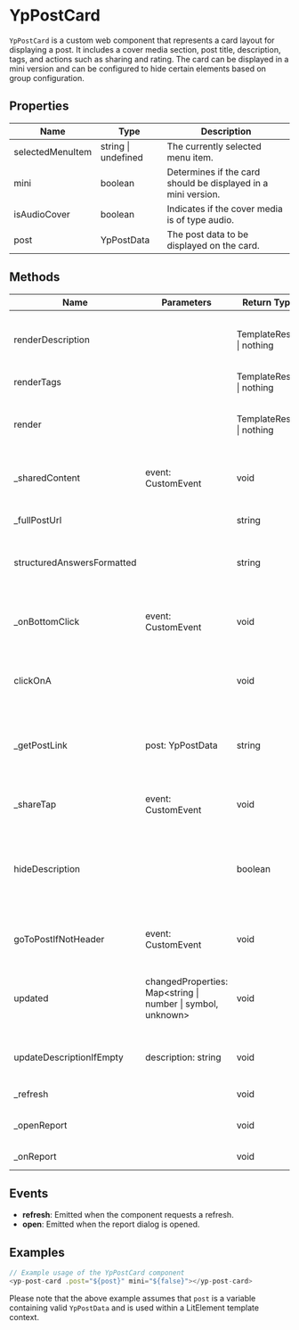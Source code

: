 # YpPostCard

`YpPostCard` is a custom web component that represents a card layout for displaying a post. It includes a cover media section, post title, description, tags, and actions such as sharing and rating. The card can be displayed in a mini version and can be configured to hide certain elements based on group configuration.

## Properties

| Name              | Type                  | Description                                                                 |
|-------------------|-----------------------|-----------------------------------------------------------------------------|
| selectedMenuItem  | string \| undefined   | The currently selected menu item.                                           |
| mini              | boolean               | Determines if the card should be displayed in a mini version.               |
| isAudioCover      | boolean               | Indicates if the cover media is of type audio.                              |
| post              | YpPostData            | The post data to be displayed on the card.                                  |

## Methods

| Name                        | Parameters | Return Type | Description                                                                                   |
|-----------------------------|------------|-------------|-----------------------------------------------------------------------------------------------|
| renderDescription           |            | TemplateResult \| nothing | Renders the post description or structured answers.                                           |
| renderTags                  |            | TemplateResult \| nothing | Renders the post tags.                                                                        |
| render                      |            | TemplateResult \| nothing | Renders the complete post card with all its elements.                                         |
| _sharedContent              | event: CustomEvent | void        | Handles the shared content event.                                                             |
| _fullPostUrl                |            | string       | Composes the full URL to the post.                                                            |
| structuredAnswersFormatted  |            | string       | Formats the structured answers into a string.                                                 |
| _onBottomClick              | event: CustomEvent | void        | Prevents propagation of click events on the bottom area of the card.                          |
| clickOnA                    |            | void        | Simulates a click on the main area link.                                                      |
| _getPostLink                | post: YpPostData | string       | Generates the link to the post based on the post data and group configuration.                |
| _shareTap                   | event: CustomEvent | void        | Handles the share tap event.                                                                  |
| hideDescription             |            | boolean      | Determines if the post description should be hidden based on the mini state and group config. |
| goToPostIfNotHeader         | event: CustomEvent | void        | Navigates to the post if not in header mode.                                                  |
| updated                     | changedProperties: Map<string \| number \| symbol, unknown> | void        | Lifecycle method called when properties have changed.                                         |
| updateDescriptionIfEmpty    | description: string | void        | Updates the post description if it is empty.                                                  |
| _refresh                    |            | void        | Refreshes the component.                                                                      |
| _openReport                 |            | void        | Opens the report dialog for the post.                                                         |
| _onReport                   |            | void        | Handles the report action.                                                                    |

## Events

- **refresh**: Emitted when the component requests a refresh.
- **open**: Emitted when the report dialog is opened.

## Examples

```typescript
// Example usage of the YpPostCard component
<yp-post-card .post="${post}" mini="${false}"></yp-post-card>
```

Please note that the above example assumes that `post` is a variable containing valid `YpPostData` and is used within a LitElement template context.